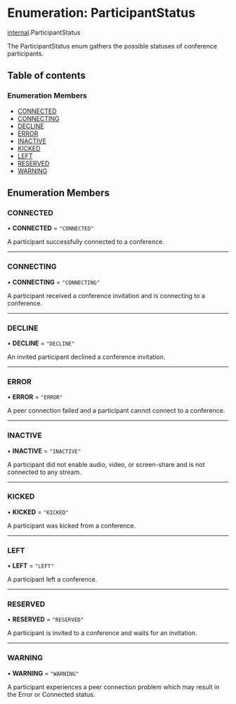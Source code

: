# Enumeration: ParticipantStatus

[internal](../modules/internal.md).ParticipantStatus

The ParticipantStatus enum gathers the possible statuses of conference participants.

## Table of contents

### Enumeration Members

- [CONNECTED](internal.ParticipantStatus.md#connected)
- [CONNECTING](internal.ParticipantStatus.md#connecting)
- [DECLINE](internal.ParticipantStatus.md#decline)
- [ERROR](internal.ParticipantStatus.md#error)
- [INACTIVE](internal.ParticipantStatus.md#inactive)
- [KICKED](internal.ParticipantStatus.md#kicked)
- [LEFT](internal.ParticipantStatus.md#left)
- [RESERVED](internal.ParticipantStatus.md#reserved)
- [WARNING](internal.ParticipantStatus.md#warning)

## Enumeration Members

### CONNECTED

• **CONNECTED** = ``"CONNECTED"``

A participant successfully connected to a conference.

___

### CONNECTING

• **CONNECTING** = ``"CONNECTING"``

A participant received a conference invitation and is connecting to a conference.

___

### DECLINE

• **DECLINE** = ``"DECLINE"``

An invited participant declined a conference invitation.

___

### ERROR

• **ERROR** = ``"ERROR"``

A peer connection failed and a participant cannot connect to a conference.

___

### INACTIVE

• **INACTIVE** = ``"INACTIVE"``

A participant did not enable audio, video, or screen-share and is not connected to any stream.

___

### KICKED

• **KICKED** = ``"KICKED"``

A participant was kicked from a conference.

___

### LEFT

• **LEFT** = ``"LEFT"``

A participant left a conference.

___

### RESERVED

• **RESERVED** = ``"RESERVED"``

A participant is invited to a conference and waits for an invitation.

___

### WARNING

• **WARNING** = ``"WARNING"``

A participant experiences a peer connection problem which may result in the Error or Connected status.
